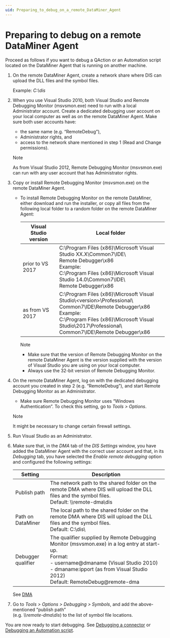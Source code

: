 ```yaml
---
uid: Preparing_to_debug_on_a_remote_DataMiner_Agent
---
```


# Preparing to debug on a remote DataMiner Agent

Proceed as follows if you want to debug a QAction or an Automation script located on the DataMiner Agent that is running on another machine.

1. On the remote DataMiner Agent, create a network share where DIS can upload the DLL files and the symbol files.

    Example: *C:\\dis*

1. When you use Visual Studio 2010, both Visual Studio and Remote Debugging Monitor (msvsmon.exe) need to run with a local Administrator account. Create a dedicated debugging user account on your local computer as well as on the remote DataMiner Agent. Make sure both user accounts have:

    - the same name (e.g. “RemoteDebug”),
    - Administrator rights, and
    - access to the network share mentioned in step 1 (Read and Change permissions).

    > [!NOTE]
    > As from Visual Studio 2012, Remote Debugging Monitor (msvsmon.exe) can run with any user account that has Administrator rights.

1. Copy or install Remote Debugging Monitor (msvsmon.exe) on the remote DataMiner Agent.

    - To install Remote Debugging Monitor on the remote DataMiner, either download and run the installer, or copy all files from the following local folder to a random folder on the remote DataMiner Agent:

        | Visual Studio version | Local folder |
        |-----------------------|--------------|
        | prior to VS 2017 | C:\\Program Files (x86)\\Microsoft Visual Studio XX.X\\Common7\\IDE\\<br>Remote Debugger\\x86<br>Example:<br>C:\\Program Files (x86)\\Microsoft Visual Studio 14.0\\Common7\\IDE\\<br>Remote Debugger\\x86 |
        | as from VS 2017 | C:\\Program Files (x86)\\Microsoft Visual Studio\\\<version>\\Professional\\<br>Common7\\IDE\\Remote Debugger\\x86<br>Example:<br>C:\\Program Files (x86)\\Microsoft Visual Studio\\2017\\Professional\\<br>Common7\\IDE\\Remote Debugger\\x86 |

        > [!NOTE]
        > - Make sure that the version of Remote Debugging Monitor on the remote DataMiner Agent is the version supplied with the version of Visual Studio you are using on your local computer.
        > - Always use the 32-bit version of Remote Debugging Monitor.

1. On the remote DataMiner Agent, log on with the dedicated debugging account you created in step 2 (e.g. “RemoteDebug”), and start Remote Debugging Monitor as an Administrator.

    - Make sure Remote Debugging Monitor uses “Windows Authentication”. To check this setting, go to *Tools \> Options*.

    > [!NOTE]
    > It might be necessary to change certain firewall settings.

1. Run Visual Studio as an Administrator.
1. Make sure that, in the *DMA* tab of the *DIS Settings* window, you have added the DataMiner Agent with the correct user account and that, in its *Debugging* tab, you have selected the *Enable remote debugging* option and configured the following settings:

    | Setting | Description |
    |---------|-------------|
    | Publish path | The network path to the shared folder on the remote DMA where DIS will upload the DLL files and the symbol files.<br> Default: \\\\remote-dma\\dis |
    | Path on DataMiner | The local path to the shared folder on the remote DMA where DIS will upload the DLL files and the symbol files.<br> Default: C:\\dis\\ |
    | Debugger qualifier | The qualifier supplied by Remote Debugging Monitor (msvsmon.exe) in a log entry at start-up.<br>Format:<br>- username@dmaname (Visual Studio 2010)<br>- dmaname:ipport (as from Visual Studio 2012)<br>Default: RemoteDebug@remote-dma |

    See [DMA](xref:DIS_settings#dma)

1. Go to *Tools \> Options \> Debugging \> Symbols*, and add the above-mentioned “publish path”<br>(e.g. *\\\\remote-dma\\dis*) to the list of symbol file locations.

You are now ready to start debugging. See [Debugging a connector](xref:Debugging_a_connector) or [Debugging an Automation script](xref:Debugging_an_Automation_script).
